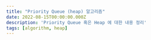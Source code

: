 ```yaml
---
title: "Priority Queue (heap) 알고리즘"
date: 2022-08-15T00:00:00.000Z
description: 'Priority Queue 혹은 Heap 에 대한 내용 정리'
tags: [algorithm, heap]
---
```

